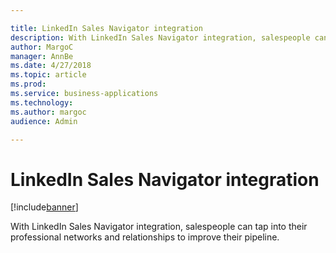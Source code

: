```yaml
---

title: LinkedIn Sales Navigator integration
description: With LinkedIn Sales Navigator integration, salespeople can tap into their professional networks and relationships to improve their pipeline.
author: MargoC
manager: AnnBe
ms.date: 4/27/2018
ms.topic: article
ms.prod: 
ms.service: business-applications
ms.technology: 
ms.author: margoc
audience: Admin

---
```

#  LinkedIn Sales Navigator integration




[!include[banner](../../../includes/banner.md)]

With LinkedIn Sales Navigator integration, salespeople can tap into their
professional networks and relationships to improve their pipeline.
